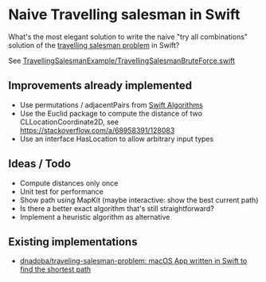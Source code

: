 # Naive Travelling salesman in Swift

What's the most elegant solution to write the naive "try all combinations" solution of the [travelling salesman problem](https://en.wikipedia.org/wiki/Travelling_salesman_problem) in Swift?

See [TravellingSalesmanExample/TravellingSalesmanBruteForce.swift](TravellingSalesmanExample/TravellingSalesmanBruteForce.swift)

## Improvements already implemented

* Use permutations / adjacentPairs from [Swift Algorithms](https://github.com/apple/swift-algorithms)
* Use the Euclid package to compute the distance of two CLLocationCoordinate2D, see https://stackoverflow.com/a/68958391/128083
* Use an interface HasLocation to allow arbitrary input types

## Ideas / Todo

* Compute distances only once
* Unit test for performance
* Show path using MapKit (maybe interactive: show the best current path)
* Is there a better exact algorithm that's still straightforward?
* Implement a heuristic algorithm as alternative

## Existing implementations

* [dnadoba/traveling-salesman-problem: macOS App written in Swift to find the shortest path](https://github.com/dnadoba/traveling-salesman-problem)
